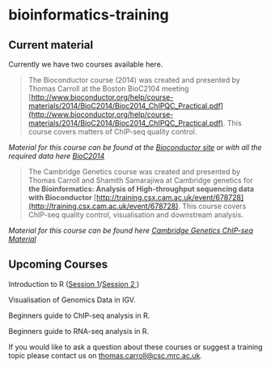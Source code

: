 bioinformatics-training
=======================
Current material
----------------

Currently we have two courses available here.

>The Bioconductor course (2014) was created and presented by Thomas Carroll at the Boston BioC2104 meeting [http://www.bioconductor.org/help/course-materials/2014/BioC2014/Bioc2014_ChIPQC_Practical.pdf](http://www.bioconductor.org/help/course-materials/2014/BioC2014/Bioc2014_ChIPQC_Practical.pdf). This course covers matters of ChIP-seq quality control.

*Material for this course can be found at the [Bioconductor site](http://www.bioconductor.org/help/course-materials/2014/BioC2014/Bioc2014_ChIPQC_Practical.pdf) or with all the required data here [BioC2014](https://github.com/ThomasCarroll/bioinformatics-training/tree/master/ChIPseq/ChIP_Quality_Control/bioc_2014)*

>The Cambridge Genetics course was created and presented by Thomas Carroll and Shamith Samarajiwa at Cambridge genetics for **the Bioinformatics: Analysis of High-throughput sequencing data with Bioconductor** [http://training.csx.cam.ac.uk/event/678728](http://training.csx.cam.ac.uk/event/678728). This course covers ChIP-seq quality control, visualisation and downstream analysis.

*Material for this course can be found here [Cambridge Genetics ChIP-seq Material](https://github.com/ThomasCarroll/bioinformatics-training/tree/master/ChIPseq/ChIP_Quality_Control/Genetics_Cambridge)*


 
Upcoming Courses
-----------------
Introduction to R ([Session 1](http://mrccsc.github.io/r_course/introToR_Session1.html#/)/[Session 2 ](http://mrccsc.github.io/r_course/introToR_Session2.html#/))

Visualisation of Genomics Data in IGV.

Beginners guide to ChIP-seq analysis in R.

Beginners guide to RNA-seq analysis in R.


If you would like to ask a question about these courses or suggest a training topic please contact us on [thomas.carroll@csc.mrc.ac.uk](thomas.carroll@csc.mrc.ac.uk).
